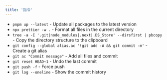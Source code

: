 ```yaml
---
title: '指令'
---
```


- `pnpm up --latest` - Update all packages to the latest version
- `npx prettier -w .` - Format all files in the current directory
- `tree -a -I '.git|node_modules|.next|.DS_Store' --dirsfirst | pbcopy` - Copy the directory structure to the clipboard
- `git config --global alias.ac '!git add -A && git commit -m'` - Create a git alias
- `git ac "Commit message"` - Add all files and commit
- `git reset HEAD~1` - Undo the last commit
- `git push -f` - Force push
- `git log --oneline` - Show the commit history

